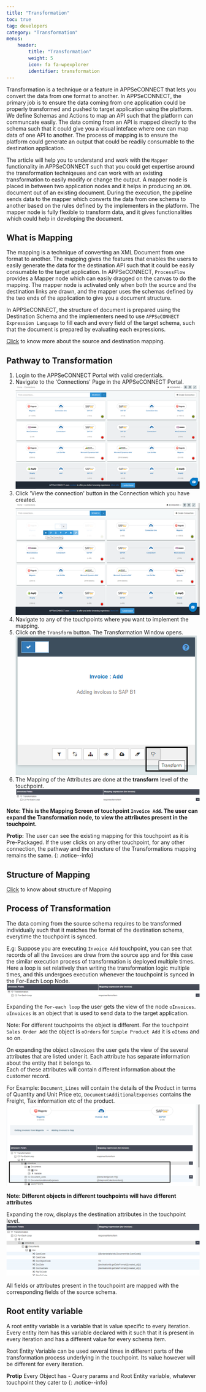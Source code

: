 ```yaml
---
title: "Transformation"
toc: true
tag: developers
category: "Transformation"
menus: 
    header:
        title: "Transformation"
        weight: 5
        icon: fa fa-wpexplorer
        identifier: transformation
---
```

Transformation is a technique or a feature in APPSeCONNECT that lets you convert the data from one format to another. In APPSeCONNECT, the primary job is to ensure the data 
coming from one application could be properly transformed and pushed to target application using the platform. We define Schemas and Actions to map an API such that the
platform can communcate easily. The data coming from an API is mapped directly to the schema such that it could give you a visual inteface where one can map data of one API 
to another. The process of mapping is to ensure the platform could generate an output that could be readily consumable to the destination application. 

The article will help you to understand and work with the `Mapper` functionality in APPSeCONNECT such that you could get expertise around the transformation techniqeues 
and can work with an existing transformation to easily modify or change the output. A mapper node is placed in between two application nodes and it helps in producing an `XML`
document out of an existing document. During the execution, the pipeline sends data to the mapper which converts the data from one schema to another based on the rules defined 
by the implementers in the platform. The mapper node is fully flexible to transform data, and it gives functionalities which could help in developing the document. 

## What is Mapping

The mapping is a technique of converting an XML Document from one format to another. The mapping gives the features that enables the users to easily generate the data for the 
destination API such that it could be easily consumable to the target application. In APPSeCONNECT, `ProcessFlow` provides a Mapper node which can easily dragged on the canvas 
to do the mapping. The mapper node is activated only when both the source and the destination links are drawn, and the mapper uses the schemas defined by the two ends of the application
to give you a document structure. 

In APPSeCONNECT, the structure of document is prepared using the Destination Schema and the implementers need to use `APPSeCONNECT Expression Language` to fill each and every field 
of the target schema, such that the document is prepared by evaluating each expressions. 

[Click](/transformation/basic-of-source-destination-mapping/) to know more about the source and destination mapping.

## Pathway to Transformation

1. Login to the APPSeCONNECT Portal with valid credentials.
2. Navigate to the 'Connections' Page in the APPSeCONNECT Portal.
![connectionpageview-transformation](/staticfiles/Transformation/media/connectionpageview-transformation.png)
3. Click 'View the connection' button in the Connection which you have created.
![view-connection-transformation](/staticfiles/Transformation/media/view-connection-transformation.png)
4. Navigate to any of the touchpoints where you want to implement the mapping.
5. Click on the `Transform` button. The Transformation Window opens.  
 ![transform Button](../../staticfiles/Transformation/media/transform-button.png)
6. The Mapping of the Attributes are done at the **transform** level of the touchpoint.
![process-of-transformation](/staticfiles/Transformation/media/process-of-transformation.png)


**Note: This is the Mapping Screen of touchpoint `Invoice Add`. 
The user can expand the Transformation node, to view the attributes present in the touchpoint.**

**Protip:** The user can see the existing mapping for this touchpoint as it is Pre-Packaged. If the user clicks on any other touchpoint,
for any other connection, the pathway and the structure of the Transformations mapping remains the same. 
{: .notice--info}

## Structure of Mapping

[Click](/transformation/getting-started-with-mapping/#structure-of-mapping) to know about structure of Mapping 

## Process of Transformation

The data coming from the source schema requires to be transformed individually such that it matches the format of the destination schema,
everytime the touchpoint is synced.

E.g: Suppose you are executing `Invoice Add` touchpoint, you can see that records of all the `Invoices` are 
drew from the source app and for this case the similar execution process of transformation is deployed multiple
 times. Here a loop is set relatively than writing the transformation logic multiple times, and this undergoes 
execution whenever the touchpoint is synced in the For-Each Loop Node.  
![process-of-transformation](/staticfiles/Transformation/media/process-of-transformation.png)

Expanding the `For-each loop` the user gets the view of the node `oInvoices`. `oInvoices` is an object that is used to send data to the target application. 

Note: For different touchpoints the object is different. For the touchpoint `Sales Order Add` the object is `oOrders` for `Simple Product Add` it is `oItems` and so on.

On expanding the object `oInvoices` the user gets the view of the several attributes that are listed under it. 
Each attribute has separate information about the entity that it belongs to.  
Each of these attributes will contain different information about the customer record. 

For Example: `Document_Lines` will contain the details of the Product in terms of Quantity and Unit Price etc, 
`DocumentsAdditionalExpenses` contains the Freight, Tax information etc of the product. 
![process-of-transformation2](/staticfiles/Transformation/media/process-of-transformation2.png)

**Note: Different objects in different touchpoints will have different attributes**  

Expanding the row, displays the destination attributes in the touchpoint level.
![process-of-transformation3](/staticfiles/Transformation/media/process-of-transformation3.png)

All fields or attributes present in the touchpoint are mapped with the corresponding fields of the source schema.

## Root entity variable

A root entity variable is a variable that is value specific to every iteration. 
Every entity item has this variable declared with it such that it is present in every iteration and has a different 
value for every schema item.

Root Entity Variable can be used several times in different parts of the transformation process underlying in the touchpoint. 
Its value however will be different for every iteration.

**Protip** Every Object has - Query params and Root Entity variable, whatever touchpoint they cater to
{: .notice--info}


